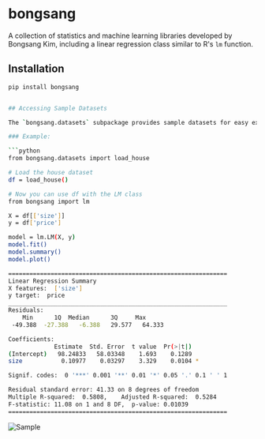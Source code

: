 # bongsang

A collection of statistics and machine learning libraries developed by Bongsang Kim, including a linear regression class similar to R's `lm` function.

## Installation

````bash
pip install bongsang


## Accessing Sample Datasets

The `bongsang.datasets` subpackage provides sample datasets for easy experimentation.

### Example:

```python
from bongsang.datasets import load_house

# Load the house dataset
df = load_house()

# Now you can use df with the LM class
from bongsang import lm

X = df[['size']]
y = df['price']

model = lm.LM(X, y)
model.fit()
model.summary()
model.plot()
````

```bash
==============================================================
Linear Regression Summary
X features:  ['size']
y target:  price
______________________________________________________________
Residuals:
    Min      1Q  Median      3Q     Max
 -49.388  -27.388   -6.388   29.577   64.333

Coefficients:
             Estimate  Std. Error  t value  Pr(>|t|)
(Intercept)   98.24833   58.03348    1.693    0.1289
size           0.10977    0.03297    3.329    0.0104 *

Signif. codes:  0 '***' 0.001 '**' 0.01 '*' 0.05 '.' 0.1 ' ' 1

Residual standard error: 41.33 on 8 degrees of freedom
Multiple R-squared:  0.5808,    Adjusted R-squared:  0.5284
F-statistic: 11.08 on 1 and 8 DF,  p-value: 0.01039
==============================================================
```

![Sample](docs/sample.png)

